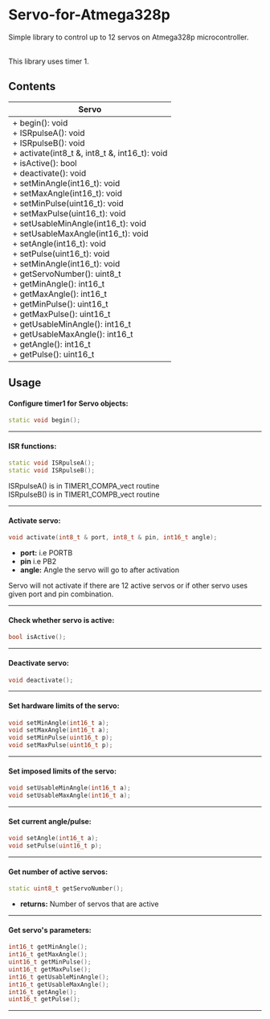 # Servo-for-Atmega328p

Simple library to control up to 12 servos on Atmega328p microcontroller. </br> </br>

This library uses timer 1.

## Contents
| Servo                                                                                                                                                                                                                                                                                                                                                                                                                                                                                                                                                                                                                                                                                                                                                                                       |
|---------------------------------------------------------------------------------------------------------------------------------------------------------------------------------------------------------------------------------------------------------------------------------------------------------------------------------------------------------------------------------------------------------------------------------------------------------------------------------------------------------------------------------------------------------------------------------------------------------------------------------------------------------------------------------------------------------------------------------------------------------------------------------------------|
| + begin(): void<br/> + ISRpulseA(): void<br/> + ISRpulseB(): void<br/> + activate(int8_t &, int8_t &, int16_t): void<br/> + isActive(): bool<br/> + deactivate(): void<br/> + setMinAngle(int16_t): void<br/> + setMaxAngle(int16_t): void<br/> + setMinPulse(uint16_t): void<br/> + setMaxPulse(uint16_t): void<br/> + setUsableMinAngle(int16_t): void<br/> + setUsableMaxAngle(int16_t): void<br/> + setAngle(int16_t): void<br/> + setPulse(uint16_t): void<br/> + setMinAngle(int16_t): void<br/> + getServoNumber(): uint8_t<br/> + getMinAngle(): int16_t<br/> + getMaxAngle(): int16_t<br/> + getMinPulse(): uint16_t<br/> + getMaxPulse(): uint16_t<br/> + getUsableMinAngle(): int16_t<br/> + getUsableMaxAngle(): int16_t<br/> + getAngle(): int16_t<br/> + getPulse(): uint16_t |

## Usage

#### Configure timer1 for Servo objects:
```cpp
static void begin();
```

***
#### ISR functions:
```cpp
static void ISRpulseA();
static void ISRpulseB();
```
ISRpulseA() is in TIMER1_COMPA_vect routine<br/>
ISRpulseB() is in TIMER1_COMPB_vect routine

***
#### Activate servo:
```cpp
void activate(int8_t & port, int8_t & pin, int16_t angle);
```
+ **port:** i.e PORTB
+ **pin** i.e PB2
+ **angle:** Angle the servo will go to after activation

Servo will not activate if there are 12 active servos or if other servo uses given port and pin combination.
***
#### Check whether servo is active:
```cpp
bool isActive();
```

***
#### Deactivate servo:
```cpp
void deactivate();
```

***
#### Set hardware limits of the servo:
```cpp
void setMinAngle(int16_t a);
void setMaxAngle(int16_t a);
void setMinPulse(uint16_t p);
void setMaxPulse(uint16_t p);
```

***
#### Set imposed limits of the servo:
```cpp
void setUsableMinAngle(int16_t a);
void setUsableMaxAngle(int16_t a);
```

***
#### Set current angle/pulse:
```cpp
void setAngle(int16_t a);
void setPulse(uint16_t p);
```

***
#### Get number of active servos:
```cpp
static uint8_t getServoNumber();
```
+ **returns:** Number of servos that are active
***
#### Get servo's parameters:
```cpp
int16_t getMinAngle();
int16_t getMaxAngle();
uint16_t getMinPulse();
uint16_t getMaxPulse();
int16_t getUsableMinAngle();
int16_t getUsableMaxAngle();
int16_t getAngle();
uint16_t getPulse();
```

***
